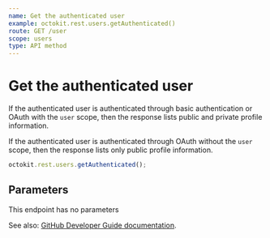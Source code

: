 ```yaml
---
name: Get the authenticated user
example: octokit.rest.users.getAuthenticated()
route: GET /user
scope: users
type: API method
---
```


# Get the authenticated user

If the authenticated user is authenticated through basic authentication or OAuth with the `user` scope, then the response lists public and private profile information.

If the authenticated user is authenticated through OAuth without the `user` scope, then the response lists only public profile information.

```js
octokit.rest.users.getAuthenticated();
```

## Parameters

This endpoint has no parameters

See also: [GitHub Developer Guide documentation](https://docs.github.com/rest/reference/users/#get-the-authenticated-user).
